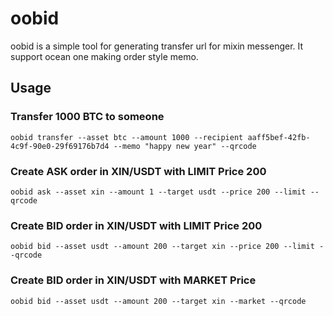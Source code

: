 # oobid

oobid is a simple tool for generating transfer url for mixin messenger. It support ocean one making order style memo.

## Usage

### Transfer 1000 BTC to someone

```shell
oobid transfer --asset btc --amount 1000 --recipient aaff5bef-42fb-4c9f-90e0-29f69176b7d4 --memo "happy new year" --qrcode
```

### Create ASK order in XIN/USDT with LIMIT Price 200

```shell
oobid ask --asset xin --amount 1 --target usdt --price 200 --limit --qrcode
```

### Create BID order in XIN/USDT with LIMIT Price 200

```shell
oobid bid --asset usdt --amount 200 --target xin --price 200 --limit --qrcode
```

### Create BID order in XIN/USDT with MARKET Price

```shell
oobid bid --asset usdt --amount 200 --target xin --market --qrcode
```
